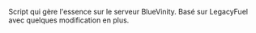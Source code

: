 Script qui gère l'essence sur le serveur BlueVinity.
Basé sur LegacyFuel avec quelques modification en plus.
